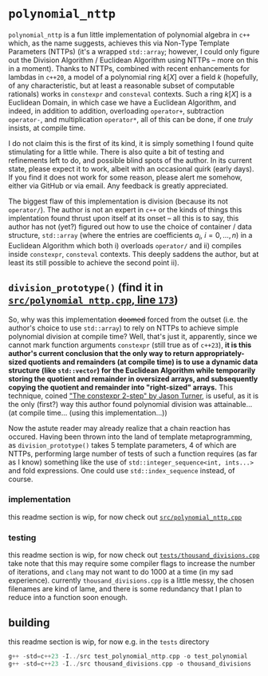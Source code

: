 # `polynomial_nttp`
`polynomial_nttp` is a fun little implementation of polynomial algebra in `c++`
which, as the name suggests, achieves this via  Non-Type Template Parameters 
(NTTPs) (it's a wrapped `std::array`; however, I could only figure out the 
Division Algorithm / Euclidean Algorithm using NTTPs – more on this in a 
moment). Thanks to NTTPs, combined with recent enhancements for lambdas in 
`c++20`, a model of a polynomial ring $k[X]$ over a field $k$ (hopefully, of 
any characteristic, but at least a reasonable subset of computable rationals) 
works in `constexpr` and `consteval` contexts. Such a ring $k[X]$ is a 
Euclidean Domain, in which case we have a Euclidean Algorithm, and indeed, in 
addition to addition, overloading `operator+`, subtraction `operator-`, and 
multiplication `operator*`, all of this can be done, if one *truly* insists, 
at compile time.

I do not claim this is the first of its kind, it is simply something I found 
quite stimulating for a little while. There is also quite a bit of testing and 
refinements left to do, and possible blind spots of the author. In its current 
state, please expect it to work, albeit with an occasional quirk (early days). 
If you find it does not work for some reason, please alert me somehow, either 
via GitHub or via email. Any feedback is greatly appreciated.

The biggest flaw of this implementation is division (because its not 
`operator/`). The author is not an expert in `c++` or the kinds of things this 
implentation found thrust upon itself at its onset – all this is to say, this 
author has not (yet?) figured out how to use the choice of container / data 
structure, `std::array` (where the entries are coefficients $a_i$, $i = 0, 
\ldots, n$) in a Euclidean Algorithm which both i) overloads `operator/` and 
ii) compiles inside `constexpr`, `consteval` contexts. This deeply saddens the 
author, but at least its still possible to achieve the second point ii). 

## `division_prototype()` (find it in [`src/polynomial_nttp.cpp`, line `173`](https://github.com/colinrford/polynomial_nttp/blob/main/src/polynomial_nttp.cpp#L173))
So, why was this implementation ~~doomed~~ forced from the outset (i.e. the 
author's choice to use `std::array`) to rely on NTTPs to achieve simple 
polynomial division at compile time? Well, that's just it, apparently, since 
we cannot mark function arguments `constexpr` (still true as of `c++23`), 
**it is this author's current conclusion that the only way to return 
appropriately-sized quotients and remainders (at compile time) is to use a 
dynamic data structure (like `std::vector`) for the Euclidean Algorithm while 
temporarily storing the quotient and remainder in oversized arrays, and
subsequently copying the quotient and remainder into "right-sized" arrays.** 
This technique, coined ["The constexpr 2-step" by Jason Turner](https://youtu.be/_AefJX66io8?si=6oBkCYUXy5VfIaOQ),
is useful, as it is the only (first?) way this author found polynomial division
was attainable... (at compile time... (using this implementation...))

Now the astute reader may already realize that a chain reaction has occured. 
Having been thrown into the land of template metaprogramming, as 
`division_prototype()` takes 5 template parameters, 4 of which are NTTPs, 
performing large number of tests of such a function requires (as far as I know)
something like the use of `std::integer_sequence<int, ints...>` and fold 
expressions. One could use `std::index_sequence` instead, of course.

### implementation
this readme section is wip, for now check out
[`src/polynomial_nttp.cpp`](https://github.com/colinrford/polynomial_nttp/blob/main/src/polynomial_nttp.cpp)
### testing
this readme section is wip, for now check out [`tests/thousand_divisions.cpp`](https://github.com/colinrford/polynomial_nttp/blob/main/tests/thousand_divisions.cpp)
take note that this may require some compiler flags to increase the number of 
iterations, and `clang` may not want to do 1000 at a time (in my sad 
experience). currently `thousand_divisions.cpp` is a little messy, the 
chosen filenames are kind of lame, and there is some redundancy that I plan to 
reduce into a function soon enough. 

## building
this readme section is wip, for now e.g. in the `tests` directory
```c++
g++ -std=c++23 -I../src test_polynomial_nttp.cpp -o test_polynomial
g++ -std=c++23 -I../src thousand_divisions.cpp -o thousand_divisions
```

